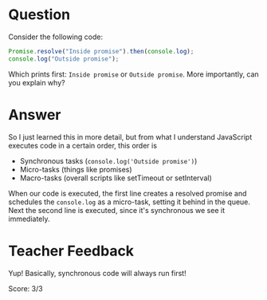 # Question

Consider the following code:

```js
Promise.resolve("Inside promise").then(console.log);
console.log("Outside promise");
```

Which prints first: `Inside promise` or `Outside promise`. More importantly, can you explain why?

# Answer

So I just learned this in more detail, but from what I understand JavaScript executes code in a certain order, this order is

- Synchronous tasks (`console.log('Outside promise')`)
- Micro-tasks (things like promises)
- Macro-tasks (overall scripts like setTimeout or setInterval)

When our code is executed, the first line creates a resolved promise and schedules the `console.log` as a micro-task, setting it behind in the queue. Next the second line is executed, since it's synchronous we see it immediately.

# Teacher Feedback

Yup! Basically, synchronous code will always run first!

Score: 3/3